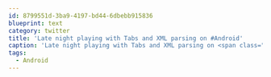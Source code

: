 ```yaml
---
id: 8799551d-3ba9-4197-bd44-6dbebb915836
blueprint: text
category: twitter
title: 'Late night playing with Tabs and XML parsing on #Android'
caption: 'Late night playing with Tabs and XML parsing on <span class="hashtag hashtag_local">#<a href="http://tweettemp.darylchymko.ca/?tag=android">Android</a>'
tags:
  - Android
---
```

